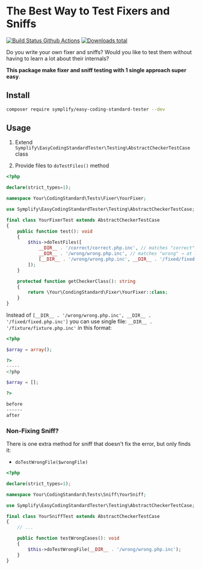 # The Best Way to Test Fixers and Sniffs

[![Build Status Github Actions](https://img.shields.io/github/workflow/status/Symplify/EasyCodingStandardTester/Code_Checks?style=flat-square)](https://github.com/Symplify/EasyCodingStandardTester/actions)
[![Downloads total](https://img.shields.io/packagist/dt/symplify/easy-coding-standard-tester.svg?style=flat-square)](https://packagist.org/packages/symplify/easy-coding-standard-tester/stats)

Do you write your own fixer and sniffs? Would you like to test them without having to learn a lot about their internals?

**This package make fixer and sniff testing with 1 single approach super easy**.

## Install

```bash
composer require symplify/easy-coding-standard-tester --dev
```

## Usage

1. Extend `Symplify\EasyCodingStandardTester\Testing\AbstractCheckerTestCase` class

2. Provide files to `doTestFiles()` method

```php
<?php

declare(strict_types=1);

namespace Your\CodingStandard\Tests\Fixer\YourFixer;

use Symplify\EasyCodingStandardTester\Testing\AbstractCheckerTestCase;

final class YourFixerTest extends AbstractCheckerTestCase
{
    public function test(): void
    {
        $this->doTestFiles([
            __DIR__ . '/correct/correct.php.inc', // matches "correct" → 0 errors
            __DIR__ . '/wrong/wrong.php.inc', // matches "wrong" → at least 1 error
            [__DIR__ . '/wrong/wrong.php.inc', __DIR__ . '/fixed/fixed.php.inc'] // 2 items in array → wrong to fixed
        ]);
    }

    protected function getCheckerClass(): string
    {
        return \Your\CondingStandard\Fixer\YourFixer::class;
    }
}
```

Instead of `[__DIR__ . '/wrong/wrong.php.inc', __DIR__ . '/fixed/fixed.php.inc']` you can use single file: `__DIR__ . '/fixture/fixture.php.inc'` in this format:

```php
<?php

$array = array();

?>
-----
<?php

$array = [];

?>
```

```bash
before
------
after
```

### Non-Fixing Sniff?

There is one extra method for sniff that doesn't fix the error, but only finds it:

- `doTestWrongFile($wrongFile)`

```php
<?php

declare(strict_types=1);

namespace Your\CodingStandard\Tests\Sniff\YourSniff;

use Symplify\EasyCodingStandardTester\Testing\AbstractCheckerTestCase;

final class YourSniffTest extends AbstractCheckerTestCase
{
    // ...

    public function testWrongCases(): void
    {
        $this->doTestWrongFile(__DIR__ . '/wrong/wrong.php.inc');
    }
}
```
